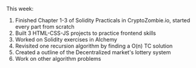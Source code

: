 This week:
1. Finished Chapter 1-3 of Solidity Practicals in CryptoZombie.io, started every part from scratch
2. Built 3 HTML-CSS-JS projects to practice frontend skills
3. Worked on Solidity exercises in Alchemy 
4. Revisited one recursion algorithm by finding a O(n) TC solution
5. Created a outline of the Decentralized market's lottery system
6. Work on other algorithm problems
